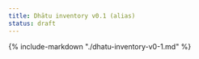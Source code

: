 ```yaml
---
title: Dhātu inventory v0.1 (alias)
status: draft
---
```


<!-- EN alias to mirror FR basename for governance sync. Canonical EN page: dhatu-inventory-v0-1.md -->
{% include-markdown "./dhatu-inventory-v0-1.md" %}
